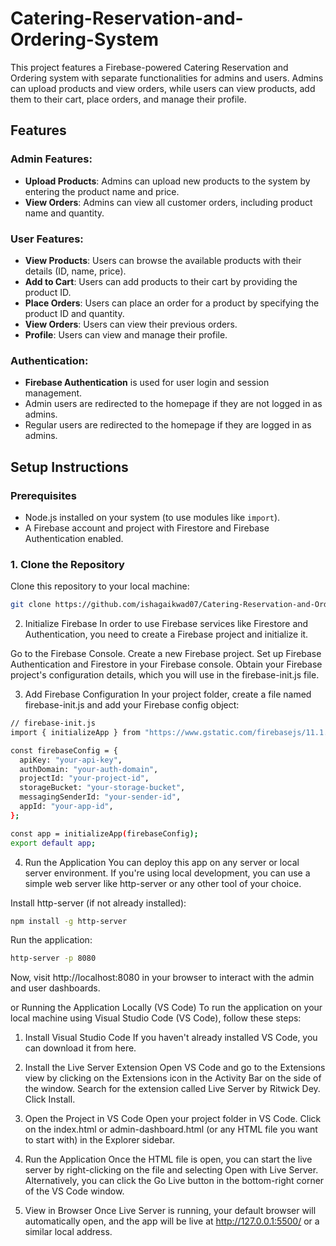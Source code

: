 # Catering-Reservation-and-Ordering-System

This project features a Firebase-powered Catering Reservation and Ordering system with separate functionalities for admins and users. Admins can upload products and view orders, while users can view products, add them to their cart, place orders, and manage their profile.

## Features

### Admin Features:
- **Upload Products**: Admins can upload new products to the system by entering the product name and price.
- **View Orders**: Admins can view all customer orders, including product name and quantity.

### User Features:
- **View Products**: Users can browse the available products with their details (ID, name, price).
- **Add to Cart**: Users can add products to their cart by providing the product ID.
- **Place Orders**: Users can place an order for a product by specifying the product ID and quantity.
- **View Orders**: Users can view their previous orders.
- **Profile**: Users can view and manage their profile.

### Authentication:
- **Firebase Authentication** is used for user login and session management.
- Admin users are redirected to the homepage if they are not logged in as admins.
- Regular users are redirected to the homepage if they are logged in as admins.

## Setup Instructions

### Prerequisites

- Node.js installed on your system (to use modules like `import`).
- A Firebase account and project with Firestore and Firebase Authentication enabled.

### 1. Clone the Repository
Clone this repository to your local machine:

```bash
git clone https://github.com/ishagaikwad07/Catering-Reservation-and-Ordering-System.git
```


2. Initialize Firebase
In order to use Firebase services like Firestore and Authentication, you need to create a Firebase project and initialize it.

Go to the Firebase Console.
Create a new Firebase project.
Set up Firebase Authentication and Firestore in your Firebase console.
Obtain your Firebase project's configuration details, which you will use in the firebase-init.js file.



3. Add Firebase Configuration
In your project folder, create a file named firebase-init.js and add your Firebase config object:

```bash
// firebase-init.js
import { initializeApp } from "https://www.gstatic.com/firebasejs/11.1.0/firebase-app.js";

const firebaseConfig = {
  apiKey: "your-api-key",
  authDomain: "your-auth-domain",
  projectId: "your-project-id",
  storageBucket: "your-storage-bucket",
  messagingSenderId: "your-sender-id",
  appId: "your-app-id",
};

const app = initializeApp(firebaseConfig);
export default app;
```


4. Run the Application
You can deploy this app on any server or local server environment. If you're using local development, you can use a simple web server like http-server or any other tool of your choice.

Install http-server (if not already installed):



```bash
npm install -g http-server
```
Run the application:


```bash
http-server -p 8080
```
Now, visit http://localhost:8080 in your browser to interact with the admin and user dashboards.


or
Running the Application Locally (VS Code)
To run the application on your local machine using Visual Studio Code (VS Code), follow these steps:

1. Install Visual Studio Code
If you haven't already installed VS Code, you can download it from here.

2. Install the Live Server Extension
Open VS Code and go to the Extensions view by clicking on the Extensions icon in the Activity Bar on the side of the window.
Search for the extension called Live Server by Ritwick Dey.
Click Install.

4. Open the Project in VS Code
Open your project folder in VS Code.
Click on the index.html or admin-dashboard.html (or any HTML file you want to start with) in the Explorer sidebar.

6. Run the Application
Once the HTML file is open, you can start the live server by right-clicking on the file and selecting Open with Live Server.
Alternatively, you can click the Go Live button in the bottom-right corner of the VS Code window.

8. View in Browser
Once Live Server is running, your default browser will automatically open, and the app will be live at http://127.0.0.1:5500/ or a similar local address.


